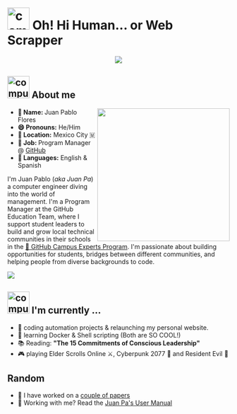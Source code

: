 <h1><img src="https://thumbs.gfycat.com/HeartfeltLargeBobolink.webp" alt="computer" width="50"> Oh! Hi Human... or Web Scrapper</h1>


<div align="center">
  <img src="..\juanpflores\assets\profile.gif">
</div>

<h2><img src="https://thumbs.gfycat.com/AcrobaticMatureGazelle.webp" alt="computer" width="50"> About me </h2>

<div >
  <img src="..\juanpflores\assets\happy-juanpa.gif" align="right" width="300">

<ul>
  <li><b>👤 Name: </b> Juan Pablo Flores</li>
  <li><b>😄 Pronouns:</b>  He/Him</li>
  <li><b>📍 Location:</b> Mexico City 🇲</li>
  <li><b>💼 Job: </b>Program Manager @ <a href="github.com">GitHub</a></li>
  <li><b>📣 Languages:</b> English & Spanish</li>
</ul>

<p>I'm Juan Pablo (<i>aka Juan Pa</i>) a computer engineer diving into the world of management. I'm a Program Manager at the GitHub Education Team, 
  where I support student leaders to build and grow local technical communities in their schools in the <a href="https://education.github.com/experts">🚩 GitHub Campus Experts Program</a>. I'm passionate about building opportunities for students, bridges
   between different communities, and helping people from diverse backgrounds to code.
</p>

</div>

<img src="https://img.shields.io/badge/juanpflores_%20-%231DA1F2.svg?&style=for-the-badge&logo=Twitter&logoColor=white">

<h2><img src="https://thumbs.gfycat.com/ScaryCreamyGlobefish.webp" alt="computer" width="50"> I'm currently ...</h2>

- 🔭 coding automation projects & relaunching my personal website.
- 🌱 learning Docker & Shell scripting (Both are SO COOL!)
- 📚 Reading: **"The 15 Commitments of Conscious Leadership"**
- 🎮 playing Elder Scrolls Online ⚔, Cyberpunk 2077 🤖 and Resident Evil 🧟

<h2>Random</h2>

- 🔬 I have worked on a [couple of papers](https://scholar.google.com/citations?user=QHIRjGUAAAAJ&hl=es&authuser=1)
- 📝 Working with me? Read the [Juan Pa's User Manual](https://link)

